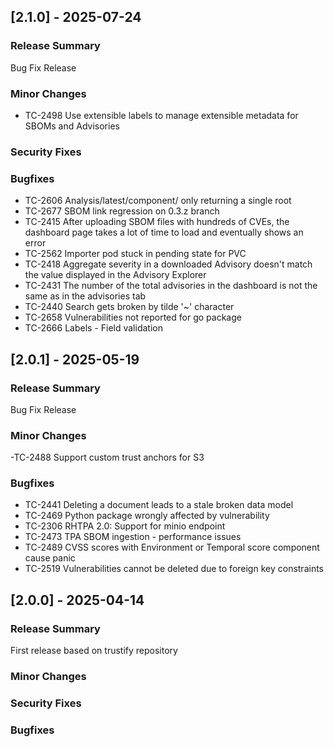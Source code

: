 ## [2.1.0] - 2025-07-24

### Release Summary
Bug Fix Release

### Minor Changes
- TC-2498 Use extensible labels to manage extensible metadata for SBOMs and Advisories

### Security Fixes

### Bugfixes
- TC-2606 Analysis/latest/component/<cpe> only returning a single root
- TC-2677 SBOM link regression on 0.3.z branch
- TC-2415 After uploading SBOM files with hundreds of CVEs, the dashboard page takes a lot of time to load and eventually shows an error
- TC-2562 Importer pod stuck in pending state for PVC
- TC-2418 Aggregate severity in a downloaded Advisory doesn't match the value displayed in the Advisory Explorer
- TC-2431 The number of the total advisories in the dashboard is not the same as in the advisories tab
- TC-2440 Search gets broken by tilde '~' character
- TC-2658 Vulnerabilities not reported for go package
- TC-2666 Labels - Field validation

## [2.0.1] - 2025-05-19

### Release Summary
Bug Fix Release

### Minor Changes
-TC-2488 Support custom trust anchors for S3

### Bugfixes
- TC-2441 Deleting a document leads to a stale broken data model
- TC-2469 Python package wrongly affected by vulnerability
- TC-2306 RHTPA 2.0: Support for minio endpoint
- TC-2473 TPA SBOM ingestion - performance issues
- TC-2489 CVSS scores with Environment or Temporal score component cause panic
- TC-2519 Vulnerabilities cannot be deleted due to foreign key constraints

## [2.0.0] - 2025-04-14

### Release Summary
First release based on trustify repository

### Minor Changes

### Security Fixes

### Bugfixes
